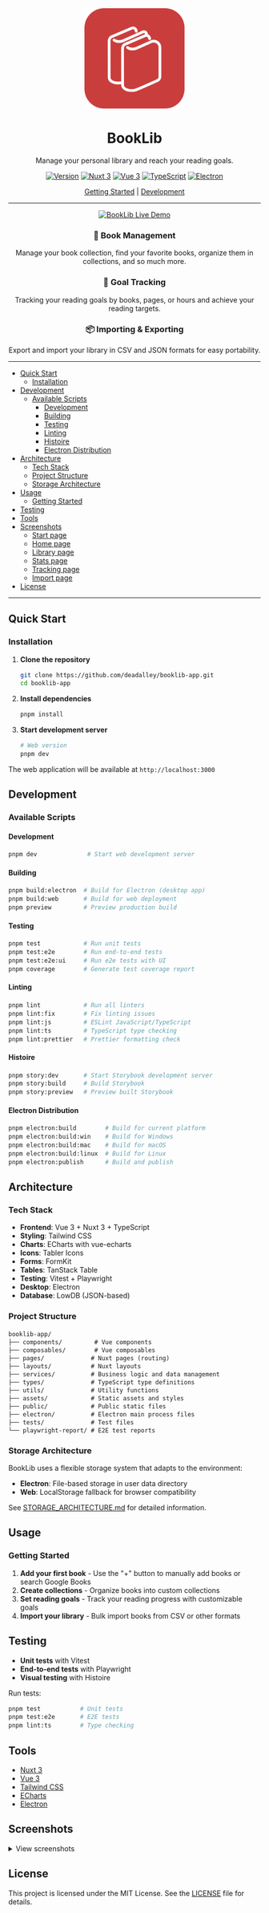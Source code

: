 <div align="center">
  <img src="./public/icon.svg" alt="BookLib Logo" width="200"/>
  <h1>BookLib</h1>
  <p>Manage your personal library and reach your reading goals.</p>
  
  [![Version](https://img.shields.io/badge/version-0.1.0-blue.svg)](https://github.com/deadalley/booklib-app)
  [![Nuxt 3](https://img.shields.io/badge/Nuxt-3-00C58E.svg)](https://nuxt.com)
  [![Vue 3](https://img.shields.io/badge/Vue-3-4FC08D.svg)](https://vuejs.org)
  [![TypeScript](https://img.shields.io/badge/TypeScript-007ACC.svg)](https://www.typescriptlang.org)
  [![Electron](https://img.shields.io/badge/Electron-9FEAF9.svg)](https://www.electronjs.org)
  
  [Getting Started](#quick-start) | [Development](#development)
</div>

---

<div align="center">
  <a href="https://booklib-app.netlify.app" target="_blank">
    <img src="https://img.shields.io/badge/📖%20Live%20Demo-Try%20Now-4285f4?style=for-the-badge&logoColor=white&labelColor=2d3748" alt="BookLib Live Demo"/>
  </a>
</div>

<div>
  <div align="center">
    <h3>📖 Book Management</h3>
    <p>Manage your book collection, find your favorite books, organize them in collections, and so much more.</p>
  </div>
  <div align="center">
    <h3>🎯 Goal Tracking</h3>
    <p>Tracking your reading goals by books, pages, or hours and achieve your reading targets.</p>
  </div>
  <div align="center">
    <h3>📦 Importing & Exporting</h3>
    <p>Export and import your library in CSV and JSON formats for easy portability.</p>
  </div>
</div>

---

- [Quick Start](#quick-start)
  - [Installation](#installation)
- [Development](#development)
  - [Available Scripts](#available-scripts)
    - [Development](#development-1)
    - [Building](#building)
    - [Testing](#testing)
    - [Linting](#linting)
    - [Histoire](#histoire)
    - [Electron Distribution](#electron-distribution)
- [Architecture](#architecture)
  - [Tech Stack](#tech-stack)
  - [Project Structure](#project-structure)
  - [Storage Architecture](#storage-architecture)
- [Usage](#usage)
  - [Getting Started](#getting-started)
- [Testing](#testing-1)
- [Tools](#tools)
- [Screenshots](#screenshots)
  - [Start page](#start-page)
  - [Home page](#home-page)
  - [Library page](#library-page)
  - [Stats page](#stats-page)
  - [Tracking page](#tracking-page)
  - [Import page](#import-page)
- [License](#license)

---

## Quick Start

### Installation

1. **Clone the repository**

   ```bash
   git clone https://github.com/deadalley/booklib-app.git
   cd booklib-app
   ```

2. **Install dependencies**

   ```bash
   pnpm install
   ```

3. **Start development server**
   ```bash
   # Web version
   pnpm dev
   ```

The web application will be available at `http://localhost:3000`

## Development

### Available Scripts

#### Development

```bash
pnpm dev              # Start web development server
```

#### Building

```bash
pnpm build:electron  # Build for Electron (desktop app)
pnpm build:web       # Build for web deployment
pnpm preview         # Preview production build
```

#### Testing

```bash
pnpm test            # Run unit tests
pnpm test:e2e        # Run end-to-end tests
pnpm test:e2e:ui     # Run e2e tests with UI
pnpm coverage        # Generate test coverage report
```

#### Linting

```bash
pnpm lint            # Run all linters
pnpm lint:fix        # Fix linting issues
pnpm lint:js         # ESLint JavaScript/TypeScript
pnpm lint:ts         # TypeScript type checking
pnpm lint:prettier   # Prettier formatting check
```

#### Histoire

```bash
pnpm story:dev       # Start Storybook development server
pnpm story:build     # Build Storybook
pnpm story:preview   # Preview built Storybook
```

#### Electron Distribution

```bash
pnpm electron:build        # Build for current platform
pnpm electron:build:win    # Build for Windows
pnpm electron:build:mac    # Build for macOS
pnpm electron:build:linux  # Build for Linux
pnpm electron:publish      # Build and publish
```

## Architecture

### Tech Stack

- **Frontend**: Vue 3 + Nuxt 3 + TypeScript
- **Styling**: Tailwind CSS
- **Charts**: ECharts with vue-echarts
- **Icons**: Tabler Icons
- **Forms**: FormKit
- **Tables**: TanStack Table
- **Testing**: Vitest + Playwright
- **Desktop**: Electron
- **Database**: LowDB (JSON-based)

### Project Structure

```
booklib-app/
├── components/         # Vue components
├── composables/        # Vue composables
├── pages/             # Nuxt pages (routing)
├── layouts/           # Nuxt layouts
├── services/          # Business logic and data management
├── types/             # TypeScript type definitions
├── utils/             # Utility functions
├── assets/            # Static assets and styles
├── public/            # Public static files
├── electron/          # Electron main process files
├── tests/             # Test files
└── playwright-report/ # E2E test reports
```

### Storage Architecture

BookLib uses a flexible storage system that adapts to the environment:

- **Electron**: File-based storage in user data directory
- **Web**: LocalStorage fallback for browser compatibility

See [STORAGE_ARCHITECTURE.md](STORAGE_ARCHITECTURE.md) for detailed information.

## Usage

### Getting Started

1. **Add your first book** - Use the "+" button to manually add books or search Google Books
2. **Create collections** - Organize books into custom collections
3. **Set reading goals** - Track your reading progress with customizable goals
4. **Import your library** - Bulk import books from CSV or other formats

## Testing

- **Unit tests** with Vitest
- **End-to-end tests** with Playwright
- **Visual testing** with Histoire

Run tests:

```bash
pnpm test           # Unit tests
pnpm test:e2e       # E2E tests
pnpm lint:ts        # Type checking
```

## Tools

- [Nuxt 3](https://nuxt.com/)
- [Vue 3](https://vuejs.org/)
- [Tailwind CSS](https://tailwindcss.com/)
- [ECharts](https://echarts.apache.org/)
- [Electron](https://www.electronjs.org/)

## Screenshots

<details>
<summary>View screenshots</summary>

### Start page

<img src="./screenshots/BookLib-1.png" alt="BookLib Dashboard" width="800"/>

### Home page

<img src="./screenshots/BookLib-3.png" alt="Book Details" width="800"/>

### Library page

<img src="./screenshots/BookLib-2.png" alt="BookLib Library" width="800"/>

### Stats page

<img src="./screenshots/BookLib-4.png" alt="Collections" width="800"/>

### Tracking page

<img src="./screenshots/BookLib-5.png" alt="Goal Tracking" width="800"/>

### Import page

<img src="./screenshots/BookLib-6.png" alt="Analytics" width="800"/>

</details>

## License

This project is licensed under the MIT License. See the [LICENSE](LICENSE) file for details.
